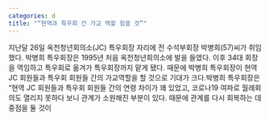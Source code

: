 ```yaml
---
categories: d
title: "“현역과 특우회 간 가교 역할 힘쓸 것”"
---
```

지난달 26일 옥천청년회의소(JC) 특우회장 자리에 전 수석부회장 박병희(57)씨가 취임했다. 박병희 특우회장은 1995년 처음 옥천청년회의소에 발을 들였다. 이후 34대 회장을 역임하고 특우회로 옮겨가 특우회장까지 맡게 됐다. 때문에 박병희 특우회장이 현역 JC 회원들과 특우회 회원들 간의 가교역할을 할 것으로 기대가 크다.박병희 특우회장은 “현역 JC 회원들과 특우회 회원들 간의 연령 차이가 꽤 있었고, 코로나19 여파로 월례회의도 열리지 못하다 보니 관계가 소원해진 부분이 있다. 때문에 관계를 다시 회복하는 데 중점을 둘 것이